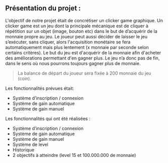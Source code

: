 ## Présentation du projet :
L'objectif de notre projet était de concrétiser un clicker game graphique. Un clicker game est
un jeu dont la principale mécanique est de cliquer à répétition sur un objet (image, bouton etc) dans le
but de d’acquérir de la monnaie propre au jeu. Le joueur peut aussi décider de laisser le jeu s’exécuter,
sans cliquer, alors l'acquisition monétaire se fera automatiquement mais plus lentement (x monnaie
par seconde selon certains critères). Le but du jeu est d'acquérir de la monnaie afin d'acheter des
améliorations permettant d'en gagner plus. Le jeu n’a donc pas de fin, dans le sens où nous pourrons
toujours gagner plus de monnaie.

> La balance de départ du joueur sera fixée à 200 monnaie du jeu (coin).

Les fonctionnalités prévues était:

 - Système d’inscription / connexion
 - Système de gain automatique
 - Système de gain manuel
 

Les fonctionnalités qui ont été réalisées :

 - Système d’inscription / connexion
 - Système de gain automatique
 - Système de gain manuel
 - Système de level
 - Historique
 - 2 objectifs à atteindre (level 15 et 100.000.000 de monnaie)

